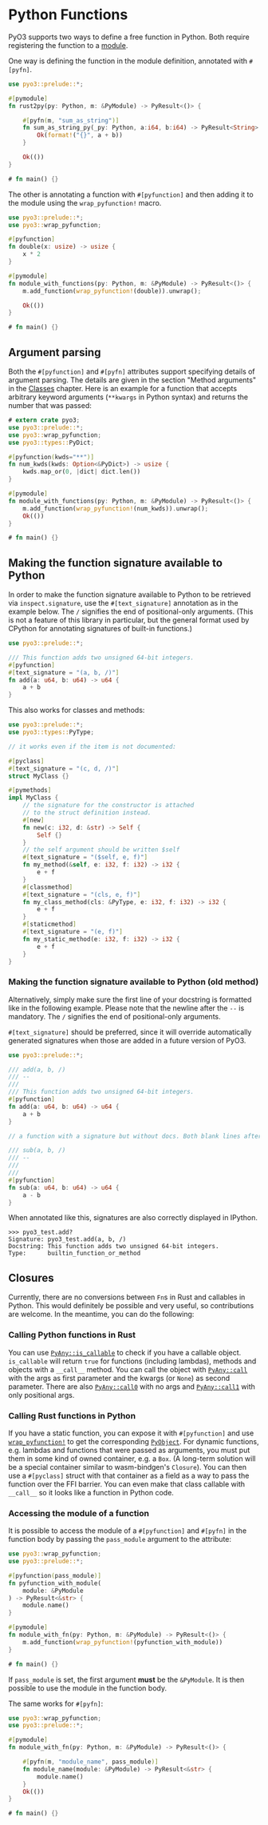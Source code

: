 # Python Functions

PyO3 supports two ways to define a free function in Python. Both require registering
the function to a [module](./module.md).

One way is defining the function in the module definition, annotated with `#[pyfn]`.

```rust
use pyo3::prelude::*;

#[pymodule]
fn rust2py(py: Python, m: &PyModule) -> PyResult<()> {

    #[pyfn(m, "sum_as_string")]
    fn sum_as_string_py(_py: Python, a:i64, b:i64) -> PyResult<String> {
        Ok(format!("{}", a + b))
    }

    Ok(())
}

# fn main() {}
```

The other is annotating a function with `#[pyfunction]` and then adding it
to the module using the `wrap_pyfunction!` macro.

```rust
use pyo3::prelude::*;
use pyo3::wrap_pyfunction;

#[pyfunction]
fn double(x: usize) -> usize {
    x * 2
}

#[pymodule]
fn module_with_functions(py: Python, m: &PyModule) -> PyResult<()> {
    m.add_function(wrap_pyfunction!(double)).unwrap();

    Ok(())
}

# fn main() {}
```

## Argument parsing

Both the `#[pyfunction]` and `#[pyfn]` attributes support specifying details of
argument parsing.  The details are given in the section "Method arguments" in
the [Classes](class.md) chapter.  Here is an example for a function that accepts
arbitrary keyword arguments (`**kwargs` in Python syntax) and returns the number
that was passed:

```rust
# extern crate pyo3;
use pyo3::prelude::*;
use pyo3::wrap_pyfunction;
use pyo3::types::PyDict;

#[pyfunction(kwds="**")]
fn num_kwds(kwds: Option<&PyDict>) -> usize {
    kwds.map_or(0, |dict| dict.len())
}

#[pymodule]
fn module_with_functions(py: Python, m: &PyModule) -> PyResult<()> {
    m.add_function(wrap_pyfunction!(num_kwds)).unwrap();
    Ok(())
}

# fn main() {}
```

## Making the function signature available to Python

In order to make the function signature available to Python to be retrieved via
`inspect.signature`, use the `#[text_signature]` annotation as in the example
below. The `/` signifies the end of positional-only arguments. (This
is not a feature of this library in particular, but the general format used by
CPython for annotating signatures of built-in functions.)

```rust
use pyo3::prelude::*;

/// This function adds two unsigned 64-bit integers.
#[pyfunction]
#[text_signature = "(a, b, /)"]
fn add(a: u64, b: u64) -> u64 {
    a + b
}
```

This also works for classes and methods:

```rust
use pyo3::prelude::*;
use pyo3::types::PyType;

// it works even if the item is not documented:

#[pyclass]
#[text_signature = "(c, d, /)"]
struct MyClass {}

#[pymethods]
impl MyClass {
    // the signature for the constructor is attached
    // to the struct definition instead.
    #[new]
    fn new(c: i32, d: &str) -> Self {
        Self {}
    }
    // the self argument should be written $self
    #[text_signature = "($self, e, f)"]
    fn my_method(&self, e: i32, f: i32) -> i32 {
        e + f
    }
    #[classmethod]
    #[text_signature = "(cls, e, f)"]
    fn my_class_method(cls: &PyType, e: i32, f: i32) -> i32 {
        e + f
    }
    #[staticmethod]
    #[text_signature = "(e, f)"]
    fn my_static_method(e: i32, f: i32) -> i32 {
        e + f
    }
}
```

### Making the function signature available to Python (old method)

Alternatively, simply make sure the first line of your docstring is
formatted like in the following example. Please note that the newline after the
`--` is mandatory. The `/` signifies the end of positional-only arguments.

`#[text_signature]` should be preferred, since it will override automatically
generated signatures when those are added in a future version of PyO3.

```rust
use pyo3::prelude::*;

/// add(a, b, /)
/// --
///
/// This function adds two unsigned 64-bit integers.
#[pyfunction]
fn add(a: u64, b: u64) -> u64 {
    a + b
}

// a function with a signature but without docs. Both blank lines after the `--` are mandatory.

/// sub(a, b, /)
/// --
///
///
#[pyfunction]
fn sub(a: u64, b: u64) -> u64 {
    a - b
}
```

When annotated like this, signatures are also correctly displayed in IPython.

```ignore
>>> pyo3_test.add?
Signature: pyo3_test.add(a, b, /)
Docstring: This function adds two unsigned 64-bit integers.
Type:      builtin_function_or_method
```

## Closures

Currently, there are no conversions between `Fn`s in Rust and callables in Python. This would definitely be possible and very useful, so contributions are welcome. In the meantime, you can do the following:

### Calling Python functions in Rust

You can use [`PyAny::is_callable`] to check if you have a callable object. `is_callable` will return `true` for functions (including lambdas), methods and objects with a `__call__` method. You can call the object with [`PyAny::call`] with the args as first parameter and the kwargs (or `None`) as second parameter. There are also [`PyAny::call0`] with no args and [`PyAny::call1`] with only positional args.

### Calling Rust functions in Python

If you have a static function, you can expose it with `#[pyfunction]` and use [`wrap_pyfunction!`] to get the corresponding [`PyObject`]. For dynamic functions, e.g. lambdas and functions that were passed as arguments, you must put them in some kind of owned container, e.g. a `Box`. (A long-term solution will be a special container similar to wasm-bindgen's `Closure`). You can then use a `#[pyclass]` struct with that container as a field as a way to pass the function over the FFI barrier. You can even make that class callable with `__call__` so it looks like a function in Python code.

[`PyAny::is_callable`]: https://docs.rs/pyo3/latest/pyo3/struct.PyAny.html#tymethod.is_callable
[`PyAny::call`]: https://docs.rs/pyo3/latest/pyo3/struct.PyAny.html#tymethod.call
[`PyAny::call0`]: https://docs.rs/pyo3/latest/pyo3/struct.PyAny.html#tymethod.call0
[`PyAny::call1`]: https://docs.rs/pyo3/latest/pyo3/struct.PyAny.html#tymethod.call1
[`PyObject`]: https://docs.rs/pyo3/latest/pyo3/type.PyObject.html
[`wrap_pyfunction!`]: https://docs.rs/pyo3/latest/pyo3/macro.wrap_pyfunction.html

### Accessing the module of a function

It is possible to access the module of a `#[pyfunction]` and `#[pyfn]` in the
function body by passing the `pass_module` argument to the attribute:

```rust
use pyo3::wrap_pyfunction;
use pyo3::prelude::*;

#[pyfunction(pass_module)]
fn pyfunction_with_module(
    module: &PyModule
) -> PyResult<&str> {
    module.name()
}

#[pymodule]
fn module_with_fn(py: Python, m: &PyModule) -> PyResult<()> {
    m.add_function(wrap_pyfunction!(pyfunction_with_module))
}

# fn main() {}
```

If `pass_module` is set, the first argument **must** be the `&PyModule`. It is then possible to use the module
in the function body.

The same works for `#[pyfn]`:

```rust
use pyo3::wrap_pyfunction;
use pyo3::prelude::*;

#[pymodule]
fn module_with_fn(py: Python, m: &PyModule) -> PyResult<()> {

    #[pyfn(m, "module_name", pass_module)]
    fn module_name(module: &PyModule) -> PyResult<&str> {
        module.name()
    }
    Ok(())
}

# fn main() {}
```
